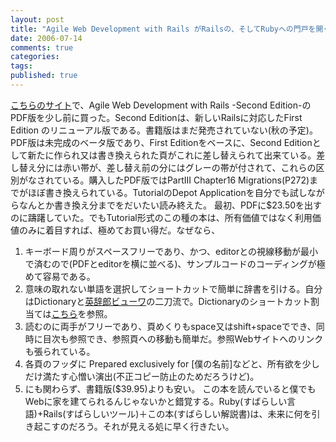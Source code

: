 ```yaml
---
layout: post
title: "Agile Web Development with Rails がRailsの、そしてRubyへの門戸を開く"
date: 2006-07-14
comments: true
categories:
tags:
published: true
---
```



[こちらのサイト](http://www.pragmaticprogrammer.com/title/rails/)で、Agile Web Development with Rails -Second Edition-のPDF版を少し前に買った。Second Editionは、新しいRailsに対応したFirst Edition のリニューアル版である。書籍版はまだ発売されていない(秋の予定)。PDF版は未完成のベータ版であり、First Editionをベースに、Second Editionとして新たに作られ又は書き換えられた頁がこれに差し替えられて出来ている。差し替え分には赤い帯が、差し替え前の分にはグレーの帯が付されて、これらの区別がなされている。購入したPDF版ではPartIII Chapter16 Migrations(P272)までがほぼ書き換えられている。TutorialのDepot Applicationを自分でも試しながらなんとか書き換え分までをだいたい読み終えた。
最初、PDFに$23.50を出すのに躊躇していた。でもTutorial形式のこの種の本は、所有価値ではなく利用価値のみに着目すれば、極めてお買い得だ。なぜなら、
1. キーボード周りがスペースフリーであり、かつ、editorとの視線移動が最小で済むので(PDFとeditorを横に並べる)、サンプルコードのコーディングが極めて容易である。
1. 意味の取れない単語を選択してショートカットで簡単に辞書を引ける。自分はDictionaryと[英辞郎ビューワ](http://www.apple.com/jp/downloads/macosx/home_learning/eview.html)の二刀流で。Dictionaryのショートカット割当ては[こちら](http://www.macosxhints.com/article.php?story=20030406004351266&query=Services%2Bshortcut)を参照。
1. 読むのに両手がフリーであり、頁めくりもspace又はshift+spaceででき、同時に目次も参照でき、参照頁への移動も簡単だ。参照Webサイトへのリンクも張られている。
1. 各頁のフッダに Prepared exclusively for [僕の名前]などと、所有欲を少しだけ満たす心憎い演出(不正コピー防止のためだろうけど)。
1. にも関わらず、書籍版($39.95)よりも安い。
この本を読んでいると僕でもWebに家を建てられるんじゃないかと錯覚する。Ruby(すばらしい言語)+Rails(すばらしいツール)＋この本(すばらしい解説書)は、未来に何を引き起こすのだろう。それが見える処に早く行きたい。
